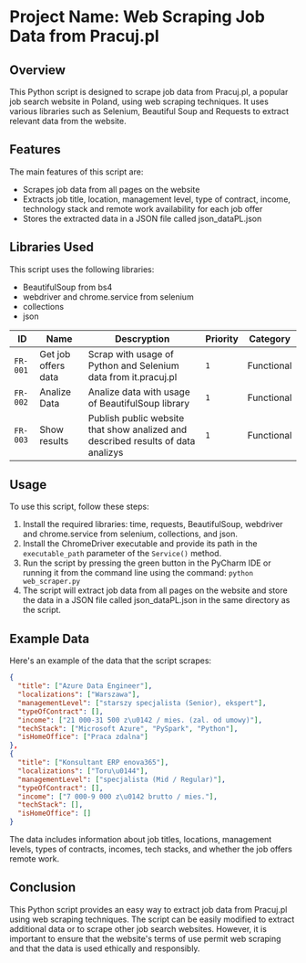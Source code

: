 # Project Name: Web Scraping Job Data from Pracuj.pl

## Overview
This Python script is designed to scrape job data from Pracuj.pl, a popular job search website in Poland, using web scraping techniques. It uses various libraries such as Selenium, Beautiful Soup and Requests to extract relevant data from the website.

## Features
The main features of this script are:

- Scrapes job data from all pages on the website
- Extracts job title, location, management level, type of contract, income, technology stack and remote work availability for each job offer
- Stores the extracted data in a JSON file called json_dataPL.json

## Libraries Used
This script uses the following libraries:

- BeautifulSoup from bs4
- webdriver and chrome.service from selenium
- collections
- json

| ID | Name | Descryption | Priority | Category |
| --- | --- | --- | --- | --- |
| `FR-001` | Get job offers data | Scrap with usage of Python and Selenium data from it.pracuj.pl  | `1` | Functional |
| `FR-002` | Analize Data | Analize data with usage of BeautifulSoup library | `1` | Functional |
| `FR-003` | Show results | Publish public website that show analized and described results of data analizys | `1` | Functional |


## Usage
To use this script, follow these steps:

1. Install the required libraries: time, requests, BeautifulSoup, webdriver and chrome.service from selenium, collections, and json.
2. Install the ChromeDriver executable and provide its path in the `executable_path` parameter of the `Service()` method.
3. Run the script by pressing the green button in the PyCharm IDE or running it from the command line using the command: `python web_scraper.py`
4. The script will extract job data from all pages on the website and store the data in a JSON file called json_dataPL.json in the same directory as the script.

## Example Data

Here's an example of the data that the script scrapes:

```json
{
  "title": ["Azure Data Engineer"],
  "localizations": ["Warszawa"],
  "managementLevel": ["starszy specjalista (Senior), ekspert"],
  "typeOfContract": [],
  "income": ["21 000-31 500 z\u0142 / mies. (zal. od umowy)"],
  "techStack": ["Microsoft Azure", "PySpark", "Python"],
  "isHomeOffice": ["Praca zdalna"]
},
{
  "title": ["Konsultant ERP enova365"],
  "localizations": ["Toru\u0144"],
  "managementLevel": ["specjalista (Mid / Regular)"],
  "typeOfContract": [],
  "income": ["7 000-9 000 z\u0142 brutto / mies."],
  "techStack": [],
  "isHomeOffice": []
}
```
The data includes information about job titles, locations, management levels, types of contracts, incomes, tech stacks, and whether the job offers remote work.

## Conclusion
This Python script provides an easy way to extract job data from Pracuj.pl using web scraping techniques. The script can be easily modified to extract additional data or to scrape other job search websites. However, it is important to ensure that the website's terms of use permit web scraping and that the data is used ethically and responsibly.
